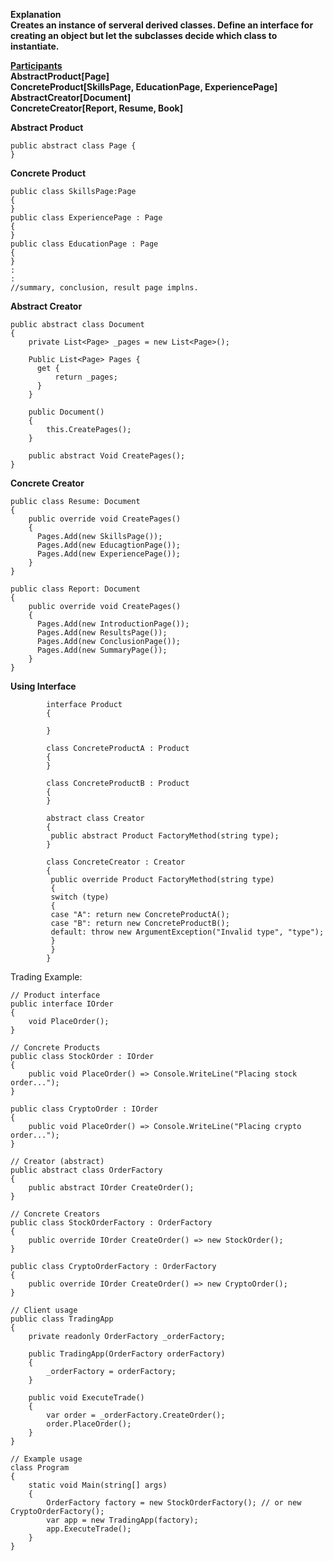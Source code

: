 **Explanation** <br/>
**Creates an instance of serveral derived classes. Define an interface for creating an object but let the subclasses decide which class to instantiate.**

**<u>Participants</u>** <br/>
**AbstractProduct[Page]** <br/>
**ConcreteProduct[SkillsPage, EducationPage, ExperiencePage]** <br/>
**AbstractCreator[Document]** <br/>
**ConcreteCreator[Report, Resume, Book]** <br/>


**Abstract Product**
```
public abstract class Page {
}
```
**Concrete Product**
```
public class SkillsPage:Page
{
}
public class ExperiencePage : Page
{
}
public class EducationPage : Page
{
}
:
:
//summary, conclusion, result page implns.
```
**Abstract Creator**

```
public abstract class Document
{
    private List<Page> _pages = new List<Page>();
    
    Public List<Page> Pages { 
      get {
          return _pages;
      }
    }
    
    public Document()
    { 
        this.CreatePages();
    }
    
    public abstract Void CreatePages();
}
```

**Concrete Creator**
```
public class Resume: Document
{
    public override void CreatePages()
    {
      Pages.Add(new SkillsPage());
      Pages.Add(new EducagtionPage());
      Pages.Add(new ExperiencePage());
    }
}

public class Report: Document
{
    public override void CreatePages()
    {
      Pages.Add(new IntroductionPage());
      Pages.Add(new ResultsPage());
      Pages.Add(new ConclusionPage());
      Pages.Add(new SummaryPage());
    }
}
```

**Using Interface**
```
        interface Product
        {

        }

        class ConcreteProductA : Product
        {
        }

        class ConcreteProductB : Product
        {
        }

        abstract class Creator
        {
         public abstract Product FactoryMethod(string type);
        }

        class ConcreteCreator : Creator
        {
         public override Product FactoryMethod(string type)
         {
         switch (type)
         {
         case "A": return new ConcreteProductA();
         case "B": return new ConcreteProductB();
         default: throw new ArgumentException("Invalid type", "type");
         }
         }
        }
```

Trading Example:

```
// Product interface
public interface IOrder
{
    void PlaceOrder();
}

// Concrete Products
public class StockOrder : IOrder
{
    public void PlaceOrder() => Console.WriteLine("Placing stock order...");
}

public class CryptoOrder : IOrder
{
    public void PlaceOrder() => Console.WriteLine("Placing crypto order...");
}

// Creator (abstract)
public abstract class OrderFactory
{
    public abstract IOrder CreateOrder();
}

// Concrete Creators
public class StockOrderFactory : OrderFactory
{
    public override IOrder CreateOrder() => new StockOrder();
}

public class CryptoOrderFactory : OrderFactory
{
    public override IOrder CreateOrder() => new CryptoOrder();
}

// Client usage
public class TradingApp
{
    private readonly OrderFactory _orderFactory;

    public TradingApp(OrderFactory orderFactory)
    {
        _orderFactory = orderFactory;
    }

    public void ExecuteTrade()
    {
        var order = _orderFactory.CreateOrder();
        order.PlaceOrder();
    }
}

// Example usage
class Program
{
    static void Main(string[] args)
    {
        OrderFactory factory = new StockOrderFactory(); // or new CryptoOrderFactory();
        var app = new TradingApp(factory);
        app.ExecuteTrade();
    }
}
```
